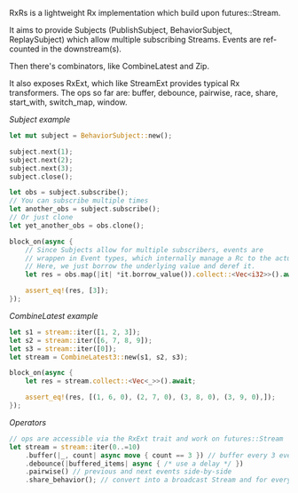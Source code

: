 RxRs is a lightweight Rx implementation which build upon futures::Stream.

It aims to provide Subjects (PublishSubject, BehaviorSubject, ReplaySubject) which allow multiple subscribing Streams. Events are ref-counted in the downstream(s).

Then there's combinators, like CombineLatest and Zip.

It also exposes RxExt, which like StreamExt provides typical Rx transformers.
The ops so far are: buffer, debounce, pairwise, race, share, start_with, switch_map, window.

*Subject example*

```rust
let mut subject = BehaviorSubject::new();

subject.next(1);
subject.next(2);
subject.next(3);
subject.close();

let obs = subject.subscribe();
// You can subscribe multiple times
let another_obs = subject.subscribe();
// Or just clone
let yet_another_obs = obs.clone();

block_on(async {
    // Since Subjects allow for multiple subscribers, events are
    // wrappen in Event types, which internally manage a Rc to the actual event.
    // Here, we just borrow the underlying value and deref it.
    let res = obs.map(|it| *it.borrow_value()).collect::<Vec<i32>>().await;

    assert_eq!(res, [3]);
});
```

*CombineLatest example*

```rust
let s1 = stream::iter([1, 2, 3]);
let s2 = stream::iter([6, 7, 8, 9]);
let s3 = stream::iter([0]);
let stream = CombineLatest3::new(s1, s2, s3);

block_on(async {
    let res = stream.collect::<Vec<_>>().await;

    assert_eq!(res, [(1, 6, 0), (2, 7, 0), (3, 8, 0), (3, 9, 0),]);
});
```

*Operators*

```rust
// ops are accessible via the RxExt trait and work on futures::Stream
let stream = stream::iter(0..=10)
    .buffer(|_, count| async move { count == 3 }) // buffer every 3 events emitted
    .debounce(|buffered_items| async { /* use a delay */ })
    .pairwise() // previous and next events side-by-side
    .share_behavior(); // convert into a broadcast Stream and for every new subscription, start by emitting the last emitted event
```